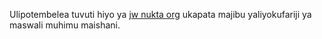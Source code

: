 Ulipotembelea tuvuti hiyo ya [jw nukta org](https://www.jw.org/en/) ukapata majibu yaliyokufariji ya maswali muhimu maishani.
